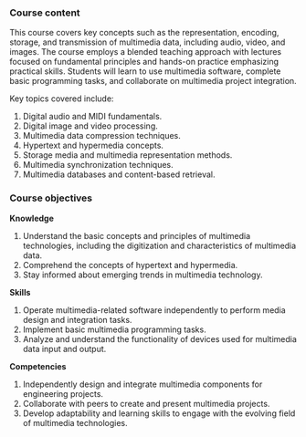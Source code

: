 ### **Course content**

This course covers key concepts such as the representation, encoding, storage, and transmission of multimedia data, including audio, video, and images. The course employs a blended teaching approach with lectures focused on fundamental principles and hands-on practice emphasizing practical skills. Students will learn to use multimedia software, complete basic programming tasks, and collaborate on multimedia project integration.

Key topics covered include:

1. Digital audio and MIDI fundamentals.
2. Digital image and video processing.
3. Multimedia data compression techniques.
4. Hypertext and hypermedia concepts.
5. Storage media and multimedia representation methods.
6. Multimedia synchronization techniques.
7. Multimedia databases and content-based retrieval.

### **Course objectives**

**Knowledge**

1. Understand the basic concepts and principles of multimedia technologies, including the digitization and characteristics of multimedia data.
2. Comprehend the concepts of hypertext and hypermedia.
3. Stay informed about emerging trends in multimedia technology.

**Skills**

1. Operate multimedia-related software independently to perform media design and integration tasks.
2. Implement basic multimedia programming tasks.
3. Analyze and understand the functionality of devices used for multimedia data input and output.

**Competencies**

1. Independently design and integrate multimedia components for engineering projects.
2. Collaborate with peers to create and present multimedia projects.
3. Develop adaptability and learning skills to engage with the evolving field of multimedia technologies.